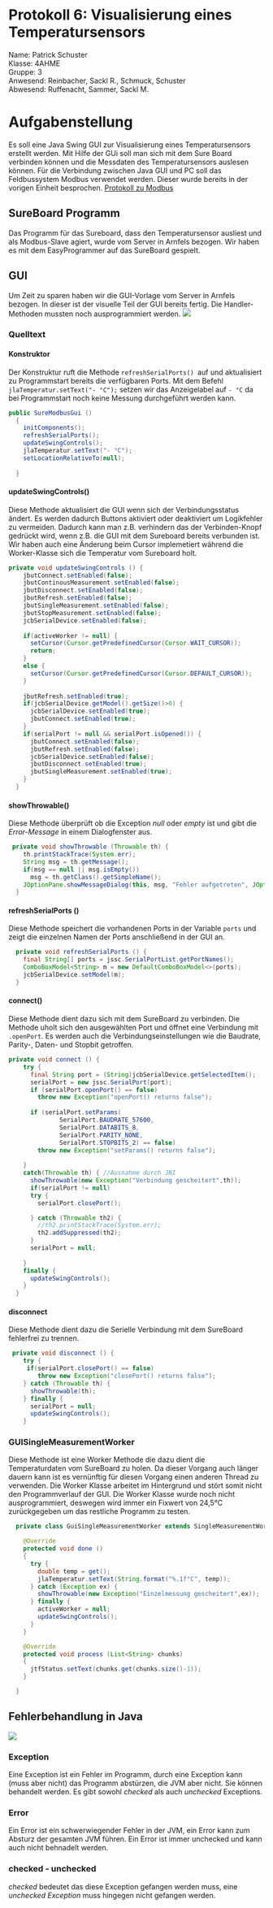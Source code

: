 # Protokoll 6: Visualisierung eines Temperatursensors
Name: Patrick Schuster  
Klasse: 4AHME  
Gruppe: 3    
Anwesend: Reinbacher, Sackl R.,  Schmuck, Schuster  
Abwesend: Ruffenacht, Sammer, Sackl M.

# Aufgabenstellung
Es soll eine Java Swing GUI zur Visualisierung eines Temperatursensors erstellt werden. Mit Hilfe der GUi soll man sich mit dem Sure Board verbinden können und die Messdaten des Temperatursensors auslesen können. Für die Verbindung zwischen Java GUI und PC soll das Feldbussystem Modbus verwendet werden. Dieser wurde bereits in der vorigen Einheit besprochen. [Protokoll zu Modbus]( m14-la1-sx/suspam14/Protokoll5.md )

## SureBoard Programm
Das Programm für das Sureboard, dass den Temperatursensor ausliest und als Modbus-Slave agiert, wurde vom Server in Arnfels bezogen. Wir haben es mit dem EasyProgrammer auf das SureBoard gespielt.

## GUI 
Um Zeit zu sparen haben wir die GUI-Vorlage vom Server in Arnfels bezogen. In dieser ist der visuelle Teil der GUI bereits fertig. Die Handler-Methoden mussten noch ausprogrammiert werden.
![](https://github.com/suspam14/la1/blob/master/GUI-Temperaturmessung.png)

### Quelltext

#### Konstruktor
Der Konstruktur ruft die Methode `refreshSerialPorts() `auf und aktualisiert zu Programmstart bereits die verfügbaren Ports. 
Mit dem Befehl `jlaTemperatur.setText("- °C");` setzen wir das Anzeigelabel auf `- °C` da bei Programmstart noch keine Messung durchgeführt werden kann.
```java
public SureModbusGui ()
  {
    initComponents();
    refreshSerialPorts();
    updateSwingControls();
    jlaTemperatur.setText("- °C");
    setLocationRelativeTo(null);
    
  }
```

#### updateSwingControls()
Diese Methode aktualisiert die GUI wenn sich der Verbindungsstatus ändert. Es werden dadurch Buttons aktiviert oder deaktiviert um Logikfehler zu vermeiden. Dadurch kann man z.B. verhindern das der Verbinden-Knopf gedrückt wird, wenn z.B. die GUI mit dem Sureboard bereits verbunden ist. Wir haben auch eine Änderung beim Cursor implemetiert während die Worker-Klasse sich die Temperatur vom Sureboard holt.
```java
private void updateSwingControls () {
    jbutConnect.setEnabled(false);
    jbutContinousMeasurement.setEnabled(false);
    jbutDisconnect.setEnabled(false);
    jbutRefresh.setEnabled(false);
    jbutSingleMeasurement.setEnabled(false);
    jbutStopMeasurement.setEnabled(false);
    jcbSerialDevice.setEnabled(false);
    
    if(activeWorker != null) {
      setCursor(Cursor.getPredefinedCursor(Cursor.WAIT_CURSOR));
      return;
    }
    else {
      setCursor(Cursor.getPredefinedCursor(Cursor.DEFAULT_CURSOR));
    }
    
    jbutRefresh.setEnabled(true);
    if(jcbSerialDevice.getModel().getSize()>0) {
      jcbSerialDevice.setEnabled(true);
      jbutConnect.setEnabled(true);
    }
    if(serialPort != null && serialPort.isOpened()) {
      jbutConnect.setEnabled(false);
      jbutRefresh.setEnabled(false);
      jcbSerialDevice.setEnabled(false);
      jbutDisconnect.setEnabled(true);
      jbutSingleMeasurement.setEnabled(true);
    }
  }
```

#### showThrowable()
Diese Methode überprüft ob die Exception *null* oder *empty* ist und gibt die *Error-Message* in einem Dialogfenster aus.
```java
 private void showThrowable (Throwable th) {
    th.printStackTrace(System.err);
    String msg = th.getMessage();
    if(msg == null || msg.isEmpty())
      msg = th.getClass().getSimpleName();
    JOptionPane.showMessageDialog(this, msg, "Fehler aufgetreten", JOptionPane.ERROR_MESSAGE);
  }
```

#### refreshSerialPorts ()
Diese Methode speichert die vorhandenen Ports in der Variable `ports` und zeigt die einzelnen Namen der Ports anschließend in der GUI an.
```java 
  private void refreshSerialPorts () {
    final String[] ports = jssc.SerialPortList.getPortNames();
    ComboBoxModel<String> m = new DefaultComboBoxModel<>(ports);
    jcbSerialDevice.setModel(m);
  }
  ```
  
#### connect()
Diese Methode dient dazu sich mit dem SureBoard zu verbinden. Die Methode uholt sich den ausgewählten Port und öffnet eine Verbindung mit `.openPort`. Es werden auch die Verbindungseinstellungen wie die Baudrate, Parity-, Daten- und Stopbit getroffen. 
```java 
private void connect () {
    try {
      final String port = (String)jcbSerialDevice.getSelectedItem();
      serialPort = new jssc.SerialPort(port);
      if (serialPort.openPort() == false)
        throw new Exception("openPort() returns false");
      
      if (serialPort.setParams(
              SerialPort.BAUDRATE_57600, 
              SerialPort.DATABITS_8, 
              SerialPort.PARITY_NONE, 
              SerialPort.STOPBITS_2) == false)
        throw new Exception("setParams() returns false");  
      
    }
    catch(Throwable th) { //Ausnahme durch JNI
      showThrowable(new Exception("Verbindung gescheitert",th));
      if(serialPort != null)
      try {
        serialPort.closePort();

      } catch (Throwable th2) {
        //th2.printStackTrace(System.err);
        th2.addSuppressed(th2);
      }
      serialPort = null;
     
    } 
    finally {
      updateSwingControls();
    }
  }
```  

#### disconnect
Diese Methode dient dazu die Serielle Verbindung mit dem SureBoard fehlerfrei zu trennen.
```java
 private void disconnect () {
    try {
     if(serialPort.closePort() == false)
        throw new Exception("closePort() returns false");
    } catch (Throwable th) {
      showThrowable(th);
    } finally {
      serialPort = null;
      updateSwingControls();
    }
```
### GUISingleMeasurementWorker
Diese Methode ist eine Worker Methode die dazu dient die Temperaturdaten vom SureBoard zu holen. Da dieser Vorgang auch länger dauern kann ist es vernünftig für diesen Vorgang einen anderen Thread zu verwenden. Die Worker Klasse arbeitet im Hintergrund und stört somit nicht den Programmverlauf der GUI. Die Worker Klasse wurde noch nicht ausprogrammiert, deswegen wird immer ein Fixwert von 24,5°C zurückgegeben um das restliche Programm zu testen.
```java
  private class GuiSingleMeasurementWorker extends SingleMeasurementWorker {

    @Override
    protected void done ()
    {
      try {
        double temp = get();
        jlaTemperatur.setText(String.format("%.1f°C", temp));
      } catch (Exception ex) {
        showThrowable(new Exception("Einzelmessung gescheitert",ex));
      } finally {
        activeWorker = null;
        updateSwingControls();
      }
    }

    @Override
    protected void process (List<String> chunks)
    {
      jtfStatus.setText(chunks.get(chunks.size()-1));
    }

  }
  ```
## Fehlerbehandlung in Java
![](https://camo.githubusercontent.com/44de9326ae31c832041c5e7a88572f3f111bdda4/68747470733a2f2f7170682e65632e71756f726163646e2e6e65742f6d61696e2d71696d672d35656364646366316536373632376563333733306465343032303034316332322d63)
### Exception
Eine Exception ist ein Fehler im Programm, durch eine Exception kann (muss aber nicht) das Programm abstürzen, die JVM aber nicht. Sie können behandelt werden. Es gibt sowohl *checked* als auch *unchecked* Exceptions. 
### Error
Ein Error ist ein schwerwiegender Fehler in der JVM, ein Error kann zum Absturz der gesamten JVM führen. Ein Error ist immer unchecked und kann auch nicht behnadelt werden.
### checked - unchecked
*checked* bedeutet das diese Exception gefangen werden muss, eine *unchecked Exception* muss hingegen nicht gefangen werden.


  
